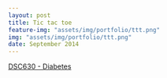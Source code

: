 ```yaml
---
layout: post
title: Tic tac toe
feature-img: "assets/img/portfolio/ttt.png"
img: "assets/img/portfolio/ttt.png"
date: September 2014
---
```


[DSC630 - Diabetes](https://github.com/knmoses/DSC630-Diabetes)
